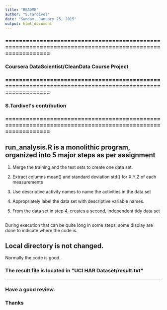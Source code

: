 ```yaml
---
title: "README"
author: "S.Tardivel"
date: "Sunday, January 25, 2015"
output: html_document
---
```


### =======================================================================================================
### Coursera DataScientist/CleanData Course Project
### =======================================================================================================
### S.Tardivel's contribution
### =======================================================================================================

## run_analysis.R is a monolithic program, organized into 5 major steps as per assignment

1. Merge the training and the test sets to create one data set.
2. Extract columns mean() and standard deviation std() for X,Y,Z of each measurements

3. Use descriptive activity names to name the activities in the data set
4. Appropriately label the data set with descriptive variable names. 
5. From the data set in step 4, creates a second, independent tidy data set 

-----------------------------------------------------------------------------------------------------------

During execution that can be quite long in some steps, some display are done to indicate where the code is.

## Local directory is not changed.

Normally the code is good.

### The result file is located in "UCI HAR Dataset/result.txt"

-----------------------------------------------------------------------------------------------------------

### Have a good review.
### Thanks